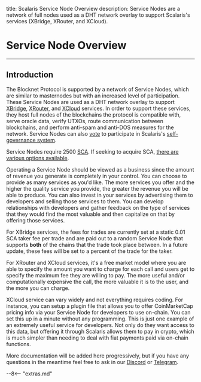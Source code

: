 title: Scalaris Service Node Overview
description: Service Nodes are a network of full nodes used as a DHT network overlay to support Scalaris's services (XBridge, XRouter, and XCloud).


# Service Node Overview

<!-- 
- what is it
	- snode role description

	- why is it needed/benefits
	- design
	- how it applies to xbridge
	- how it applies to xrouter
- rewards
	- better operation = more rewards
		- less downtime, good hardware, high bandwidth, more wallets
-->

---

## Introduction

The Blocknet Protocol is supported by a network of Service Nodes, which are similar to masternodes but with an increased level of participation. These Service Nodes are used as a DHT network overlay to support [XBridge](/protocol/xbridge/introduction), [XRouter](/protocol/xrouter/introduction), and [XCloud](/protocol/xcloud/introduction) services. In order to support these services, they host full nodes of the blockchains the protocol is compatible with, serve oracle data, verify UTXOs, route communication between blockchains, and perform anti-spam and anti-DOS measures for the network. Service Nodes can also [vote](/governance/proposal-voting) to participate in Scalaris's [self-governance system](/governance/introduction).

Service Nodes require 2500 [SCA](/blockchain/introduction). If seeking to acquire SCA, [there are various options available](/project/exchanges).

Operating a Service Node should be viewed as a business since the amount of revenue you generate is completely in your control. You can choose to provide as many services as you'd like. The more services you offer and the higher the quality service you provide, the greater the revenue you will be able to produce. You can also invest in your services by advertising them to developers and selling those services to them. You can develop relationships with developers and gather feedback on the type of services that they would find the most valuable and then capitalize on that by offering those services. 

For XBridge services, the fees for trades are currently set at a static 0.01 SCA taker fee per trade and are paid out to a random Service Node that supports **both** of the chains that the trade took place between. In a future update, these fees will be set to a percent of the trade for the taker.

For XRouter and XCloud services, it's a free market model where you are able to specify the amount you want to charge for each call and users get to specify the maximum fee they are willing to pay. The more useful and/or computationally expensive the call, the more valuable it is to the user, and the more you can charge. 

XCloud service can vary widely and not everything requires coding. For instance, you can setup a plugin file that allows you to offer CoinMarketCap pricing info via your Service Node for developers to use on-chain. You can set this up in a minute without any programming. This is just one example of an extremely useful service for developers. Not only do they want access to this data, but offering it through Scalaris allows them to pay in crypto, which is much simpler than needing to deal with fiat payments paid via on-chain functions.

More documentation will be added here progressively, but if you have any questions in the meantime feel free to ask in our [Discord](https://discord.gg/ZeUMV2kcaQ) or [Telegram](https://t.me/scalaris_project).



<!-- 
Service Nodes operators are rewarded according to which type of Service Node they are acting as.

There are two types of Service Nodes:
‘Naked’ Service Nodes - Not supporting any digital assets on the  Blocknet protocol
‘Hosting’ Service Nodes - Supporting at least one digital asset on the Blocknet protocol

Rewards
Service Nodes operators are rewarded according to which type of Service Node they are acting as.


XWallets

Operating as a ‘Hosting’ Service Node requires running and maintaining full nodes of each digital asset.

View compatible digital assets and wallet versions
‘Naked Service Node’ (Not supporting any digital assets on the Blocknet protocol)
Ability to receive block rewards
Will not receive any trading fees rewards from trades incurred on Scalaris DX

‘Hosting’ Service Node’ (Supporting at least one digital asset on the Blocknet protocol)
Ability to receive block SCA rewards
Ability to receive 0.01 SCA trading fee rewards from trades incurred on Scalaris DX
Ability to receive XRouter fees (...coming soon)

 -->













<script type="text/javascript">
// read instructions for related links in ../snippets/extras.md
var relatedLinks = [];
</script>

--8<-- "extras.md"





